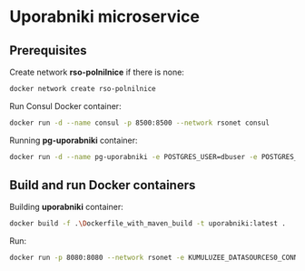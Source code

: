 # Uporabniki microservice

## Prerequisites

Create network **rso-polnilnice** if there is none:

```bash
docker network create rso-polnilnice
```

Run Consul Docker container:
```bash
docker run -d --name consul -p 8500:8500 --network rsonet consul
```

Running **pg-uporabniki** container:

```bash
docker run -d --name pg-uporabniki -e POSTGRES_USER=dbuser -e POSTGRES_PASSWORD=postgres -e POSTGRES_DB=customer -p 5432:5432 --network rsonet postgres:13
```

## Build and run Docker containers

Building **uporabniki** container:
```bash
docker build -f .\Dockerfile_with_maven_build -t uporabniki:latest .
```

Run:
```bash
docker run -p 8080:8080 --network rsonet -e KUMULUZEE_DATASOURCES0_CONNECTIONURL=jdbc:postgresql://pg-uporabniki:5432/customer -e KUMULUZEE_CONFIG_CONSUL_AGENT=http://consul:8500 --name uporabniki-instance uporabniki
```
